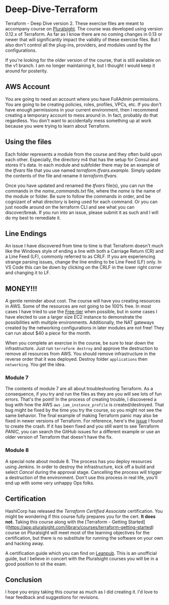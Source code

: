 # Deep-Dive-Terraform

Terraform - Deep Dive version 2.  These exercise files are meant to accompany course on [Pluralsight](https://app.pluralsight.com/library/courses/deep-dive-terraform/).  The course was developed using version 0.12.x of Terraform.  As far as I know there are no coming changes in 0.13 or newer that will significantly impact the validity of these exercise files.  But I also don't control all the plug-ins, providers, and modules used by the configurations. 

If you're looking for the older version of the course, that is still available on the v1 branch. I am no longer maintaining it, but I thought I would keep it around for posterity.

## AWS Account

You are going to need an account where you have FullAdmin permissions. You are going to be creating policies, roles, profiles, VPCs, etc. If you don't have enough permissions in your current environment, then I recommend creating a temporary account to mess around in. In fact, probably do that regardless. You don't want to accidentally mess something up at work because you were trying to learn about Terraform.

## Using the files

Each folder represents a module from the course and they often build upon each other. Especially, the directory m4 that has the setup for Consul and stores it's data. In each module and subfolder there may be an example of the *tfvars* file that you use named *terraform.tfvars.example*.  Simply update the contents of the file and rename it *terraform.tfvars*.

Once you have updated and renamed the *tfvars* file(s), you can run the commands in the *name_commands.txt* file, where the *name* is the name of the module or folder. Be sure to follow the commands in order, and be cognizant of what directory is being used for each command.  Or you can just noodle around on the terraform CLI and see what you can discover/break.  If you run into an issue, please submit it as such and I will do my best to remediate it.

## Line Endings

An issue I have discovered from time to time is that Terraform doesn't much like the Windows style of ending a line with both a Carriage Return (CR) and a Line Feed (LF), commonly referred to as CRLF.  If you are experiencing strange parsing issues, change the line ending to be Line Feed (LF) only.  In VS Code this can be down by clicking on the CRLF in the lower right corner and changing it to LF.

## MONEY!!!

A gentle reminder about cost.  The course will have you creating resources in AWS.  Some of the resources are not going to be 100% free.  In most cases I have tried to use the [Free-tier](https://aws.amazon.com/free/) when possible, but in some cases I have elected to use a larger size EC2 instance to demonstrate the possibilities with multiple environments. Additionally, the NAT gateways created by the networking configurations in later modules are not free! They can run about $40 a piece for the month.

When you complete an exercise in the course, be sure to tear down the infrastructure. Just run `terraform destroy` and approve the destruction to remove all resources from AWS. You should remove infrastructure in the reverse order that it was deployed. Destroy folder `applications` then `networking`. You get the idea.

### Module 7

The contents of module 7 are all about troubleshooting Terraform. As a consequence, if you try and run the files as they are you will see lots of fun errors. That's the point! In the process of creating trouble, I discovered a bug with how the AWS `aws_iam_instance_profile` is created/destroyed. That bug might be fixed by the time you try the course, so you might not see the same behavior. The final example of making Terraform panic may also be fixed in newer versions of Terraform. For reference, here's the [issue](https://github.com/hashicorp/terraform/issues/25707) I found to create the crash. If it has been fixed and you still want to see Terraform *PANIC*, you can search the GitHub issues for a different example or use an older version of Terraform that doesn't have the fix.

### Module 8

A special note about module 8. The process has you deploy resources using Jenkins. In order to destroy the infrastructure, kick off a build and select *Cancel* during the approval stage. Cancelling the process will trigger a destruction of the environment. Don't use this process in real life, you'll end up with some very unhappy Ops folks.

## Certification

HashiCorp has released the *Terraform Certified Associate* certification.  You might be wondering if this course fully prepares you for the cert.  **It does not.**  Taking this course along with the [Terraform - Getting Started]((https://app.pluralsight.com/library/courses/terraform-getting-started) course on Pluralsight will meet most of the learning objectives for the certification, but there is no substitute for running the software on your own and hacking away.

A certification guide which you can find on [Leanpub](https://leanpub.com/terraform-certified/).  This is an unofficial guide, but I believe in concert with the Pluralsight courses you will be in a good position to sit the exam.

## Conclusion

I hope you enjoy taking this course as much as I did creating it.  I'd love to hear feedback and suggestions for revisions.

